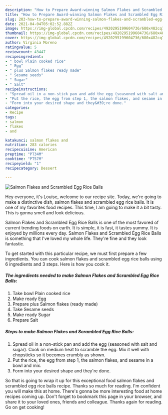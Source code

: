 ```yaml
---
description: "How to Prepare Award-winning Salmon Flakes and Scrambled Egg Rice Balls"
title: "How to Prepare Award-winning Salmon Flakes and Scrambled Egg Rice Balls"
slug: 203-how-to-prepare-award-winning-salmon-flakes-and-scrambled-egg-rice-balls
date: 2021-04-04T05:02:52.882Z
image: https://img-global.cpcdn.com/recipes/4920295199604736/680x482cq70/salmon-flakes-and-scrambled-egg-rice-balls-recipe-main-photo.jpg
thumbnail: https://img-global.cpcdn.com/recipes/4920295199604736/680x482cq70/salmon-flakes-and-scrambled-egg-rice-balls-recipe-main-photo.jpg
cover: https://img-global.cpcdn.com/recipes/4920295199604736/680x482cq70/salmon-flakes-and-scrambled-egg-rice-balls-recipe-main-photo.jpg
author: Virginia Moreno
ratingvalue: 5
reviewcount: 43447
recipeingredient:
- " bowl Plain cooked rice"
- " Egg"
- " plus Salmon flakes ready made"
- " Sesame seeds"
- " Sugar"
- " Salt"
recipeinstructions:
- "Spread oil in a non-stick pan and add the egg (seasoned with salt and sugar). Cook on medium heat to scramble the egg. Mix it well with chopsticks so it becomes crumbly as shown."
- "Put the rice, the egg from step 1, the salmon flakes, and sesame in a bowl and mix."
- "Form into your desired shape and they&#39;re done."
categories:
- Recipe
tags:
- salmon
- flakes
- and

katakunci: salmon flakes and 
nutrition: 283 calories
recipecuisine: American
preptime: "PT34M"
cooktime: "PT57M"
recipeyield: "1"
recipecategory: Dessert

---
```



![Salmon Flakes and Scrambled Egg Rice Balls](https://img-global.cpcdn.com/recipes/4920295199604736/680x482cq70/salmon-flakes-and-scrambled-egg-rice-balls-recipe-main-photo.jpg)

Hey everyone, it's Louise, welcome to our recipe site. Today, we're going to make a distinctive dish, salmon flakes and scrambled egg rice balls. It is one of my favorites food recipes. This time, I am going to make it a bit tasty. This is gonna smell and look delicious.

Salmon Flakes and Scrambled Egg Rice Balls is one of the most favored of current trending foods on earth. It is simple, it is fast, it tastes yummy. It is enjoyed by millions every day. Salmon Flakes and Scrambled Egg Rice Balls is something that I've loved my whole life. They're fine and they look fantastic.




To get started with this particular recipe, we must first prepare a few ingredients. You can cook salmon flakes and scrambled egg rice balls using 6 ingredients and 3 steps. Here is how you cook it.

<!--inarticleads1-->

##### The ingredients needed to make Salmon Flakes and Scrambled Egg Rice Balls:

1. Take  bowl Plain cooked rice
1. Make ready  Egg
1. Prepare  plus Salmon flakes (ready made)
1. Take  Sesame seeds
1. Make ready  Sugar
1. Prepare  Salt




<!--inarticleads2-->

##### Steps to make Salmon Flakes and Scrambled Egg Rice Balls:

1. Spread oil in a non-stick pan and add the egg (seasoned with salt and sugar). Cook on medium heat to scramble the egg. Mix it well with chopsticks so it becomes crumbly as shown.
1. Put the rice, the egg from step 1, the salmon flakes, and sesame in a bowl and mix.
1. Form into your desired shape and they&#39;re done.




So that is going to wrap it up for this exceptional food salmon flakes and scrambled egg rice balls recipe. Thanks so much for reading. I'm confident you will make this at home. There's gonna be more interesting food at home recipes coming up. Don't forget to bookmark this page in your browser, and share it to your loved ones, friends and colleague. Thanks again for reading. Go on get cooking!
